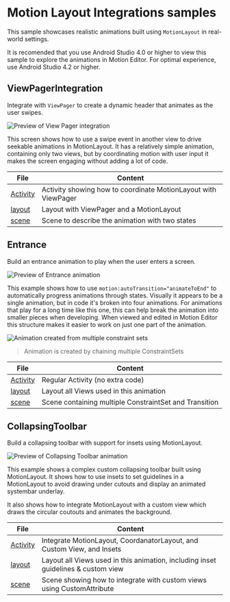 # Motion Layout Integrations samples

This sample showcases realistic animations built using `MotionLayout` in 
real-world settings.

It is recomended that you use Android Studio 4.0 or higher to view this sample
to explore the animations in Motion Editor. For optimal experience, use Android
Studio 4.2 or higher.

## ViewPagerIntegration
Integrate with `ViewPager` to create a dynamic header that animates as the user
swipes.

![Preview of View Pager integration](https://user-images.githubusercontent.com/119115/91504425-f3630700-e881-11ea-894e-f88704f8ce4d.gif)

This screen shows how to use a swipe event in another view to drive seekable 
animations in MotionLayout. It has a relatively simple animation, containing
only two views, but by coordinating motion with user input it makes the screen
engaging without adding a lot of code.

|  File                                                                                                 | Content                                                        |
| ----------------------------------------------------------------------------------------------------- | -------------------------------------------------------------- |
| [Activity](src/main/java/com/example/androidstudio/motionlayoutintegrations/ViewPagerIntegration.kt)  | Activity showing how to coordinate MotionLayout with ViewPager |
| [layout](src/main/res/layout/activity_view_pager_integration.xml)                                     | Layout with ViewPager and a MotionLayout                       |
| [scene](src/main/res/xml/activity_view_pager_integration_scene.xml)                                   | Scene to describe the animation with two states                |

## Entrance

Build an entrance animation to play when the user enters a screen.

![Preview of Entrance animation](https://user-images.githubusercontent.com/119115/91504411-ea723580-e881-11ea-89f0-e46b6b04bc64.gif)

This example shows how to use `motion:autoTransition="animateToEnd"` to 
automatically progress animations through states.  Visually it appears to be
a single animation, but in code it's broken into four animations. For 
animations that play for a long time like this one, this can help break the 
animation into smaller pieces when developing. When viewed and edited in 
Motion Editor this structure makes it easier to work on just one part of the 
animation.

![Animation created from multiple constraint sets](https://user-images.githubusercontent.com/119115/91505778-48ece300-e885-11ea-8670-4068a0afc03a.png)
> Animation is created by chaining multiple ConstraintSets

|  File                                                                                     | Content                                                        |
| ----------------------------------------------------------------------------------------- | -------------------------------------------------------------- |
| [Activity](src/main/java/com/example/androidstudio/motionlayoutintegrations/Entrance.kt)  | Regular Activity (no extra code)                               |
| [layout](src/main/res/layout/activity_entrance.xml)                                       | Layout all Views used in this animation                        |
| [scene](src/main/res/xml/activity_entrance_scene.xml)                                     | Scene containing multiple ConstraintSet and Transition         |

## CollapsingToolbar
Build a collapsing toolbar with support for insets using MotionLayout.

![Preview of Collapsing Toolbar animation](https://user-images.githubusercontent.com/119115/91504419-f0681680-e881-11ea-9143-fa3810c01abd.gif)

This example shows a complex custom collapsing toolbar built using 
MotionLayout. It shows how to use insets to set guidelines in a MotionLayout
to avoid drawing under cutouts and display an animated systembar underlay.

It also shows how to integrate MotionLayout with a custom view which draws the
circular coutouts and animates the background.

|  File                                                                                              | Content                                                                              |
| -------------------------------------------------------------------------------------------------- | ------------------------------------------------------------------------------------ |
| [Activity](src/main/java/com/example/androidstudio/motionlayoutintegrations/CollapsingToolbar.kt)  | Integrate MotionLayout, CoordanatorLayout, and Custom View, and Insets               |
| [layout](src/main/res/layout/activity_collapsing_toolbar.xml)                                      | Layout all Views used in this animation, including inset guidelines & custom view    |
| [scene](src/main/res/xml/activity_collapsing_toolbar_sceen.xml)                                    | Scene showing how to integrate with custom views using CustomAttribute               |
